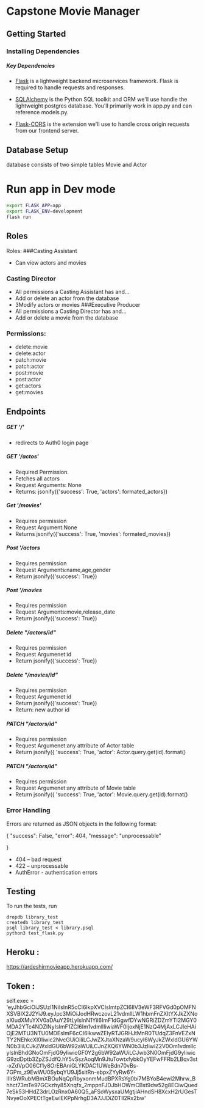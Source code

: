 # Capstone Movie Manager 
## Getting Started

### Installing Dependencies

##### Key Dependencies

- [Flask](http://flask.pocoo.org/)  is a lightweight backend microservices framework. Flask is required to handle requests and responses.

- [SQLAlchemy](https://www.sqlalchemy.org/) is the Python SQL toolkit and ORM we'll use handle the lightweight postgres database. You'll primarily work in app.py and can reference models.py. 

- [Flask-CORS](https://flask-cors.readthedocs.io/en/latest/#) is the extension we'll use to handle cross origin requests from our frontend server. 

## Database Setup
database consists of two simple tables Movie and Actor
# Run app in Dev mode
```bash
export FLASK_APP=app
export FLASK_ENV=development
flask run
```
## Roles
Roles:
###Casting Assistant
- Can view actors and movies
### Casting Director
- All permissions a Casting Assistant has and…
- Add or delete an actor from the database
- 3Modify actors or movies
###Executive Producer
- All permissions a Casting Director has and…
- Add or delete a movie from the database

 ### Permissions:
 - delete:movie 		
 - delete:actor 
 - patch:movie 
 - patch:actor
 - post:movie 
 - post:actor 
 - get:actors
 - get:movies
## Endpoints
 ##### GET '/' 
  - redirects to Auth0 login page
 ##### GET '/actos'
 - Required Permission.
 - Fetches all actors 
- Request Arguments: None
- Returns: jsonify({'success': True, 'actors': formated_actors})

##### Get '/movies'
 - Requires permission
 - Request Argument:None
 - Returns jsonify({'success': True, 'movies': formated_movies})

##### Post '/actors
- Requires permission	
- Request Arguments:name,age,gender
- Return jsonify({'success': True})
##### Post '/movies
- Requires permission	
- Request Arguments:movie,release_date
- Return jsonify({'success': True})

##### Delete "/actors/id"
- Requires permission	
- Request Argumenet:id
- Return jsonify({'success': True})
##### Delete "/movies/id"
- Requires permission	
- Request Argumenet:id
- Return jsonify({'success': True})
- Return: new author id

##### PATCH  "/actors/id"
- Requires permission	
- Request Argumenet:any attribute of Actor table
- Return jsonify({
                'success': True,
                'actor': Actor.query.get(id).format()

 ##### PATCH  "/actors/id"
- Requires permission	
- Request Argumenet:any attribute of Movie table
- Return jsonify({
                'success': True,
                'actor': Movie.query.get(id).format()


### Error Handling
Errors are returned as JSON objects in the following format:
  
  {
    "success": False, 
    "error": 404,
    "message": "unprocessable"
      
  }
- 404 – bad request 
- 422 – unprocessable 
- AuthError - authentication errors
## Testing
To run the tests, run

    dropdb library_test
    createdb library_test
    psql library_test < library.psql
    python3 test_flask.py
## Heroku :
https://ardeshirmovieapp.herokuapp.com/ 

## Token :
self.exec = 'eyJhbGciOiJSUzI1NiIsInR5cCI6IkpXVCIsImtpZCI6IlV3eWF3RFVGd0pOMFNXSVBlX2J2YiJ9.eyJpc3MiOiJodHRwczovL21vdmllLW1hbmFnZXItYXJkZXNoaXIudXMuYXV0aDAuY29tLyIsInN1YiI6ImF1dGgwfDYwNGRiZDZmYTI2MGY0MDA2YTc4NDZlNyIsImF1ZCI6Im1vdmllIiwiaWF0IjoxNjE1NzQ4MjAxLCJleHAiOjE2MTU3NTU0MDEsImF6cCI6IkwwZEIyRTJGRHJtMnR0TUdqZ3FnVEZxNTY2NEhkcXI0Iiwic2NvcGUiOiIiLCJwZXJtaXNzaW9ucyI6WyJkZWxldGU6YWN0b3IiLCJkZWxldGU6bW92aWUiLCJnZXQ6YWN0b3JzIiwiZ2V0Om1vdmllcyIsInBhdGNoOmFjdG9yIiwicGF0Y2g6bW92aWUiLCJwb3N0OmFjdG9yIiwicG9zdDptb3ZpZSJdfQ.hY5vSszAoqMn9JtuTowtxfybkOyYEFwFFRb2LBqv3st-xZdVpO06Cf1y8OrEBAniGLYKDAC1UWeBdn70vBs-7GPm_z9EwWU0SybqYU9Jj5sitRn-ebpxZYyRw6Y-IIIrSWRubMBmXBOuNqQpRbyxonmMudBPXRsYg0bi7MBYoB4ewi2Mhrw_Bhhct73mTe97GCkzhy85Xnqfx_2mppnFJDJbHOWmCBst9dw52g8ECiwQued7eSk53HHdZ3drLOzRnx0A60Q5_aFSoWysxaUMgtjiAHndSH8XcxH2rUGesTNvyeOoXPECtTgeEwIEKPpNrhgD3A7JJDiZ0Tll2Rx2bw'